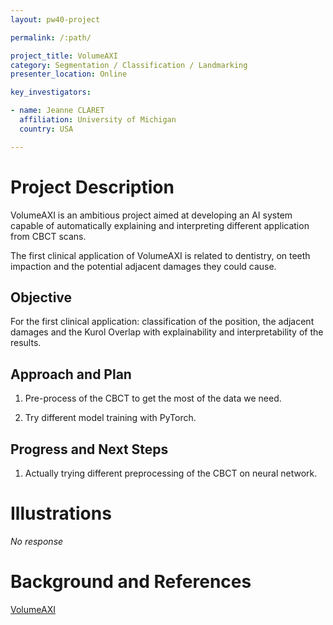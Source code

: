 ```yaml
---
layout: pw40-project

permalink: /:path/

project_title: VolumeAXI
category: Segmentation / Classification / Landmarking
presenter_location: Online

key_investigators:

- name: Jeanne CLARET
  affiliation: University of Michigan
  country: USA

---
```


# Project Description

<!-- Add a short paragraph describing the project. -->

VolumeAXI is an ambitious project aimed at developing an AI system capable of automatically explaining and interpreting different application from CBCT scans.

The first clinical application of VolumeAXI is related to dentistry, on teeth impaction and the potential adjacent damages they could cause.

## Objective

<!-- Describe here WHAT you would like to achieve (what you will have as end result). -->

For the first clinical application: classification of the position, the adjacent damages and the Kurol Overlap with explainability and interpretability of the results.

## Approach and Plan

<!-- Describe here HOW you would like to achieve the objectives stated above. -->

1.  Pre-process of the CBCT to get the most of the data we need.

2.  Try different model training with PyTorch.

## Progress and Next Steps

<!-- Update this section as you make progress, describing of what you have ACTUALLY DONE.
     If there are specific steps that you could not complete then you can describe them here, too. -->

1.  Actually trying different preprocessing of the CBCT on neural network.

# Illustrations

<!-- Add pictures and links to videos that demonstrate what has been accomplished. -->

*No response*

# Background and References

<!-- If you developed any software, include link to the source code repository.
     If possible, also add links to sample data, and to any relevant publications. -->
[VolumeAXI](https://github.com/Jeanneclre/VolumeAXI)
